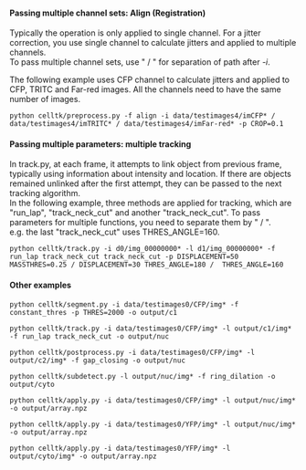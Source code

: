 #### Passing multiple channel sets: Align (Registration)
Typically the operation is only applied to single channel. For a jitter correction, you use single channel to calculate jitters and applied to multiple channels.  
To pass multiple channel sets, use " / " for separation of path after _-i_.

The following example uses CFP channel to calculate jitters and applied to CFP, TRITC and Far-red images. All the channels need to have the same number of images.

```
python celltk/preprocess.py -f align -i data/testimages4/imCFP* / data/testimages4/imTRITC* / data/testimages4/imFar-red* -p CROP=0.1

```

#### Passing multiple parameters: multiple tracking
In track.py, at each frame, it attempts to link object from previous frame, typically using information about intensity and location.
If there are objects remained unlinked after the first attempt, they can be passed to the next tracking algorithm.  
In the following example, three methods are applied for tracking, which are "run_lap", "track_neck_cut" and another "track_neck_cut". To pass parameters for multiple functions, you need to separate them by " / ".  
e.g. the last "track_neck_cut" uses THRES_ANGLE=160.


```
python celltk/track.py -i d0/img_00000000* -l d1/img_00000000* -f run_lap track_neck_cut track_neck_cut -p DISPLACEMENT=50 MASSTHRES=0.25 / DISPLACEMENT=30 THRES_ANGLE=180 /  THRES_ANGLE=160
```


#### Other examples
```
python celltk/segment.py -i data/testimages0/CFP/img* -f constant_thres -p THRES=2000 -o output/c1

python celltk/track.py -i data/testimages0/CFP/img* -l output/c1/img* -f run_lap track_neck_cut -o output/nuc

python celltk/postprocess.py -i data/testimages0/CFP/img* -l output/c2/img* -f gap_closing -o output/nuc

python celltk/subdetect.py -l output/nuc/img* -f ring_dilation -o output/cyto

python celltk/apply.py -i data/testimages0/CFP/img* -l output/nuc/img* -o output/array.npz

python celltk/apply.py -i data/testimages0/YFP/img* -l output/nuc/img* -o output/array.npz

python celltk/apply.py -i data/testimages0/YFP/img* -l output/cyto/img* -o output/array.npz
```
